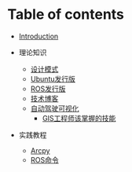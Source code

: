 # Table of contents

* [Introduction](README.md)

* 理论知识

  * [设计模式](设计模式.md)
  * [Ubuntu发行版](ubuntu发行版.md)
  * [ROS发行版](ROS发行版.md)
  * [技术博客](技术博客.md)
  * [自动驾驶可视化](自动驾驶可视化.md)
    * [GIS工程师该掌握的技能](GIS工程师该掌握的技能.md)

* 实践教程

  * [Arcpy](Arcpy.md)
  * [ROS命令](ROS常用命令字典.md)

  

